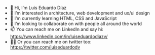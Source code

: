 - 👋 Hi, I’m Luis Eduardo Díaz
- 👀 I’m interested in architecture, web development and ux/ui design
- 🌱 I’m currently learning HTML, CSS and JavaScript
- 💞️ I’m looking to collaborate on with people all around the world
- 📫 You can reach me on LinkedIn and say hi: https://www.linkedin.com/in/luiseduardodiazv/ 
- 🧑‍💻 Or you can reach me on twitter too: https://twitter.com/luiseduardodv

<!---
luisedvas/luisedvas is a ✨ special ✨ repository because its `README.md` (this file) appears on your GitHub profile.
You can click the Preview link to take a look at your changes.
--->
